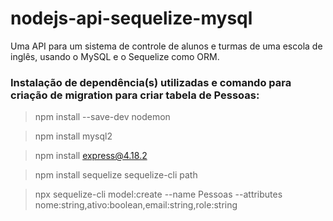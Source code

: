 # nodejs-api-sequelize-mysql
Uma API para um sistema de controle de alunos e turmas de uma escola de inglês, usando o MySQL e o Sequelize como ORM.
### Instalação de dependência(s) utilizadas e comando para criação de migration para criar tabela de Pessoas:

> npm install --save-dev nodemon

> npm install mysql2

> npm install express@4.18.2

> npm install sequelize sequelize-cli path

> npx sequelize-cli model:create --name Pessoas --attributes nome:string,ativo:boolean,email:string,role:string
